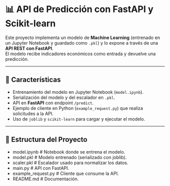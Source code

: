 # 📊 API de Predicción con FastAPI y Scikit-learn

Este proyecto implementa un modelo de **Machine Learning** (entrenado en un Jupyter Notebook y guardado como `.pkl`) y lo expone a través de una **API REST con FastAPI**.  
El modelo recibe indicadores económicos como entrada y devuelve una predicción.

---

## 🚀 Características
- Entrenamiento del modelo en Jupyter Notebook (`model.ipynb`).
- Serialización del modelo y del escalador en `.pkl`.
- API en **FastAPI** con endpoint `/predict`.
- Ejemplo de cliente en Python (`example_request.py`) que realiza solicitudes a la API.
- Uso de `joblib` y `scikit-learn` para cargar y ejecutar el modelo.

---

## 📂 Estructura del Proyecto

- model.ipynb # Notebook donde se entrena el modelo.
- model.pkl # Modelo entrenado (serializado con joblib).
- scaler.pkl # Escalador usado para normalizar los datos.
- main.py # API con FastAPI.
- example_request.py # Cliente que consume la API.
- README.md # Documentación.
